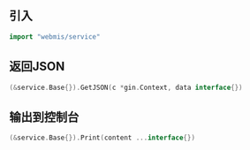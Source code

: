 ## 引入
```go
import "webmis/service"
```

## 返回JSON
```go
(&service.Base{}).GetJSON(c *gin.Context, data interface{})
```

## 输出到控制台
```go
(&service.Base{}).Print(content ...interface{})
```
